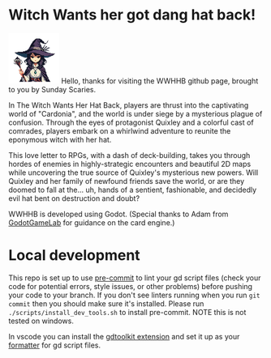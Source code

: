 # Witch Wants her got dang hat back!

![Witch Hat](https://github.com/Sunday-Scaries/witch-hat/blob/main/art/witch.png "A cute witch hat illustration") Hello, thanks for visiting the WWHHB github page, brought to you by Sunday Scaries.

In The Witch Wants Her Hat Back, players are thrust into the captivating world of "Cardonia", and the world is under siege by a mysterious plague of confusion. Through the eyes of protagonist Quixley and a colorful cast of comrades, players embark on a whirlwind adventure to reunite the eponymous witch with her hat.

This love letter to RPGs, with a dash of deck-building, takes you through hordes of enemies in highly-strategic encounters and beautiful 2D maps while uncovering the true source of Quixley's mysterious new powers. Will Quixley and her family of newfound friends save the world, or are they doomed to fall at the... uh, hands of a sentient, fashionable, and decidedly evil hat bent on destruction and doubt?

WWHHB is developed using Godot.
(Special thanks to Adam from [GodotGameLab](https://www.youtube.com/@godotgamelab) for guidance on the card engine.)

# Local development

This repo is set up to use [pre-commit](https://pre-commit.com/) to lint your gd script files (check your code for potential errors, style issues, or other problems) before pushing your code to your branch. 
If you don't see linters running when you run `git commit` then you should make sure it's installed. 
Please run `./scripts/install_dev_tools.sh` to install pre-commit. NOTE this is not tested on windows.

In vscode you can install the [gdtoolkit extension](https://marketplace.visualstudio.com/items?itemName=EddieDover.gdscript-formatter-linter) and set it up as your [formatter](https://code.visualstudio.com/docs/python/formatting) for gd script files.
